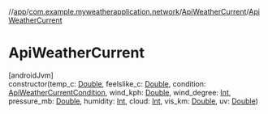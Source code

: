 //[app](../../../index.md)/[com.example.myweatherapplication.network](../index.md)/[ApiWeatherCurrent](index.md)/[ApiWeatherCurrent](-api-weather-current.md)

# ApiWeatherCurrent

[androidJvm]\
constructor(temp_c: [Double](https://kotlinlang.org/api/latest/jvm/stdlib/kotlin/-double/index.html), feelslike_c: [Double](https://kotlinlang.org/api/latest/jvm/stdlib/kotlin/-double/index.html), condition: [ApiWeatherCurrentCondition](../-api-weather-current-condition/index.md), wind_kph: [Double](https://kotlinlang.org/api/latest/jvm/stdlib/kotlin/-double/index.html), wind_degree: [Int](https://kotlinlang.org/api/latest/jvm/stdlib/kotlin/-int/index.html), pressure_mb: [Double](https://kotlinlang.org/api/latest/jvm/stdlib/kotlin/-double/index.html), humidity: [Int](https://kotlinlang.org/api/latest/jvm/stdlib/kotlin/-int/index.html), cloud: [Int](https://kotlinlang.org/api/latest/jvm/stdlib/kotlin/-int/index.html), vis_km: [Double](https://kotlinlang.org/api/latest/jvm/stdlib/kotlin/-double/index.html), uv: [Double](https://kotlinlang.org/api/latest/jvm/stdlib/kotlin/-double/index.html))

